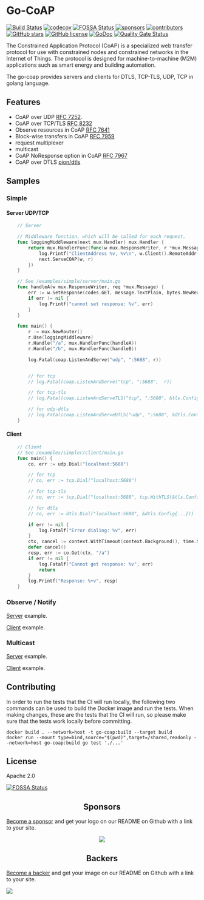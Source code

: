 # Go-CoAP

[![Build Status](https://travis-ci.com/plgd-dev/go-coap.svg?branch=master)](https://travis-ci.com/plgd-dev/go-coap)
[![codecov](https://codecov.io/gh/plgd-dev/go-coap/branch/master/graph/badge.svg)](https://codecov.io/gh/plgd-dev/go-coap)
[![FOSSA Status](https://app.fossa.io/api/projects/git%2Bgithub.com%2Fplgd-dev%2Fgo-coap.svg?type=shield)](https://app.fossa.io/projects/git%2Bgithub.com%2Fplgd-dev%2Fgo-coap?ref=badge_shield)
[![sponsors](https://opencollective.com/go-coap/sponsors/badge.svg)](https://opencollective.com/go-coap#sponsors)
[![contributors](https://img.shields.io/github/contributors/plgd-dev/go-coap)](https://github.com/plgd-dev/go-coap/graphs/contributors)
[![GitHub stars](https://img.shields.io/github/stars/plgd-dev/go-coap)](https://github.com/plgd-dev/go-coap/stargazers)
[![GitHub license](https://img.shields.io/github/license/plgd-dev/go-coap)](https://github.com/plgd-dev/go-coap/blob/master/LICENSE)
[![GoDoc](https://godoc.org/github.com/plgd-dev/go-coap?status.svg)](https://godoc.org/github.com/plgd-dev/go-coap)
[![Quality Gate Status](https://sonarcloud.io/api/project_badges/measure?project=plgd-dev_go-coap&metric=alert_status)](https://sonarcloud.io/summary/new_code?id=plgd-dev_go-coap)
<!-- [![Go Report](https://goreportcard.com/badge/github.com/plgd-dev/go-coap)](https://goreportcard.com/report/github.com/plgd-dev/go-coap) -->

The Constrained Application Protocol (CoAP) is a specialized web transfer protocol for use with constrained nodes and constrained networks in the Internet of Things.
The protocol is designed for machine-to-machine (M2M) applications such as smart energy and building automation.

The go-coap provides servers and clients for DTLS, TCP-TLS, UDP, TCP in golang language.

## Features

* CoAP over UDP [RFC 7252][coap].
* CoAP over TCP/TLS [RFC 8232][coap-tcp]
* Observe resources in CoAP [RFC 7641][coap-observe]
* Block-wise transfers in CoAP [RFC 7959][coap-block-wise-transfers]
* request multiplexer
* multicast
* CoAP NoResponse option in CoAP [RFC 7967][coap-noresponse]
* CoAP over DTLS [pion/dtls][pion-dtls]

[coap]: http://tools.ietf.org/html/rfc7252
[coap-tcp]: https://tools.ietf.org/html/rfc8323
[coap-block-wise-transfers]: https://tools.ietf.org/html/rfc7959
[coap-observe]: https://tools.ietf.org/html/rfc7641
[coap-noresponse]: https://tools.ietf.org/html/rfc7967
[pion-dtls]: https://github.com/pion/dtls

## Samples

### Simple

#### Server UDP/TCP

```go
    // Server

    // Middleware function, which will be called for each request.
    func loggingMiddleware(next mux.Handler) mux.Handler {
        return mux.HandlerFunc(func(w mux.ResponseWriter, r *mux.Message) {
            log.Printf("ClientAddress %v, %v\n", w.Client().RemoteAddr(), r.String())
            next.ServeCOAP(w, r)
        })
    }

    // See /examples/simple/server/main.go
    func handleA(w mux.ResponseWriter, req *mux.Message) {
        err := w.SetResponse(codes.GET, message.TextPlain, bytes.NewReader([]byte("hello world")))
        if err != nil {
            log.Printf("cannot set response: %v", err)
        }
    }

    func main() {
        r := mux.NewRouter()
        r.Use(loggingMiddleware)
        r.Handle("/a", mux.HandlerFunc(handleA))
        r.Handle("/b", mux.HandlerFunc(handleB))

        log.Fatal(coap.ListenAndServe("udp", ":5688", r))


        // for tcp
        // log.Fatal(coap.ListenAndServe("tcp", ":5688",  r))

        // for tcp-tls
        // log.Fatal(coap.ListenAndServeTLS("tcp", ":5688", &tls.Config{...}, r))

        // for udp-dtls
        // log.Fatal(coap.ListenAndServeDTLS("udp", ":5688", &dtls.Config{...}, r))
    }
```

#### Client

```go
    // Client
    // See /examples/simpler/client/main.go
    func main() {
        co, err := udp.Dial("localhost:5688")

        // for tcp
        // co, err := tcp.Dial("localhost:5688")

        // for tcp-tls
        // co, err := tcp.Dial("localhost:5688", tcp.WithTLS(&tls.Config{...}))

        // for dtls
        // co, err := dtls.Dial("localhost:5688", &dtls.Config{...}))

        if err != nil {
            log.Fatalf("Error dialing: %v", err)
        }
        ctx, cancel := context.WithTimeout(context.Background(), time.Second)
        defer cancel()
        resp, err := co.Get(ctx, "/a")
        if err != nil {
            log.Fatalf("Cannot get response: %v", err)
            return
        }
        log.Printf("Response: %+v", resp)
    }
```

### Observe / Notify

[Server](examples/observe/server/main.go) example.

[Client](examples/observe/client/main.go) example.

### Multicast

[Server](examples/mcast/server/main.go) example.

[Client](examples/mcast/client/main.go) example.

## Contributing

In order to run the tests that the CI will run locally, the following two commands can be used to build the Docker image and run the tests. When making changes, these are the tests that the CI will run, so please make sure that the tests work locally before committing.

```shell
docker build . --network=host -t go-coap:build --target build
docker run --mount type=bind,source="$(pwd)",target=/shared,readonly --network=host go-coap:build go test './...'
```

## License

Apache 2.0

[![FOSSA Status](https://app.fossa.io/api/projects/git%2Bgithub.com%2Fplgd-dev%2Fgo-coap.svg?type=large)](https://app.fossa.io/projects/git%2Bgithub.com%2Fplgd-dev%2Fgo-coap?ref=badge_large)

<!-- markdownlint-disable MD033 -->

<h2 align="center">Sponsors</h2>

[Become a sponsor](https://opencollective.com/go-coap#sponsor) and get your logo on our README on Github with a link to your site.

<div align="center">

<a href="https://opencollective.com/go-coap/sponsor/0/website?requireActive=false" target="_blank"><img src="https://opencollective.com/go-coap/sponsor/0/avatar.svg?requireActive=false"></a>

</div>

<h2 align="center">Backers</h2>

[Become a backer](https://opencollective.com/go-coap#backer) and get your image on our README on Github with a link to your site.

<a href="https://opencollective.com/go-coap/backer/0/website?requireActive=false" target="_blank"><img src="https://opencollective.com/go-coap/backer/0/avatar.svg?requireActive=false"></a>
